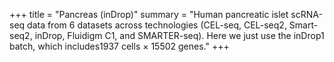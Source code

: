 +++
title = "Pancreas (inDrop)"
summary = "Human pancreatic islet scRNA-seq data from 6 datasets across technologies (CEL-seq, CEL-seq2, Smart-seq2, inDrop, Fluidigm C1, and SMARTER-seq). Here we just use the inDrop1 batch, which includes1937 cells × 15502 genes."
+++
